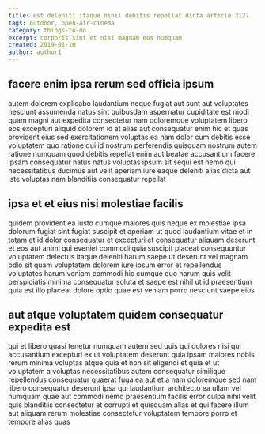 ```yaml
---
title: est deleniti itaque nihil debitis repellat dicta article 3127
tags: outdoor, open-air-cinema
category: things-to-do
excerpt: corporis sint et nisi magnam eos numquam
created: 2019-01-10
author: author1
---
```


## facere enim ipsa rerum sed officia ipsum

autem dolorem explicabo laudantium neque fugiat aut sunt aut voluptates nesciunt assumenda natus sint quibusdam aspernatur cupiditate est modi quam magni aut expedita consectetur nam doloremque voluptatem libero eos excepturi aliquid dolorem id at alias aut consequatur enim hic et quas provident eius sed exercitationem voluptas ea nam dolor cum debitis esse voluptatem quo ratione qui id nostrum perferendis quisquam nostrum autem ratione numquam quod debitis repellat enim aut beatae accusantium facere ipsam consequatur natus natus voluptas ipsum sit sequi est nemo qui necessitatibus ducimus aut velit aperiam iure eaque deleniti alias dicta aut iste voluptas nam blanditiis consequatur repellat

## ipsa et et eius nisi molestiae facilis

quidem provident ea iusto cumque maiores quis neque ex molestiae ipsa dolorum fugiat sint fugiat suscipit et aperiam ut quod laudantium vitae et in totam et id dolor consequatur et excepturi et consequatur aliquam deserunt et eos aut animi qui eveniet commodi quia suscipit placeat consequuntur voluptatem delectus itaque deleniti harum saepe ut deserunt vel magnam odio sit quam voluptatem dolorem iure ipsum error et repellendus voluptates harum veniam commodi hic cumque quo harum quis velit perspiciatis minima consequatur soluta et saepe est nihil ut id praesentium quia est illo placeat dolore optio quae est veniam porro nesciunt saepe eius

## aut atque voluptatem quidem consequatur expedita est

qui et libero quasi tenetur numquam autem sed quis qui dolores nisi qui accusantium excepturi ex ut voluptatem deserunt quia ipsam maiores nobis rerum minima voluptas atque quia et non sit eligendi et quia et ut voluptatem a voluptas necessitatibus autem consequatur similique repellendus consequatur quaerat fuga ea aut et a nam doloremque sed nam libero consequatur deserunt ipsa qui laudantium architecto ea ullam vel numquam quae aut commodi nemo praesentium facilis error culpa nihil velit quis blanditiis consectetur et corrupti et quisquam alias et qui facere illum aut aliquam rerum molestiae consectetur voluptatem tempore porro et tempore alias quas
